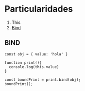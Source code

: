 # Particularidades

1) This
2) <a href='#bind'>Bind</a>

<h2 id='bind'>BIND</h2>

```
const obj = { value: 'hola' }

function print(){
  console.log(this.value)
}

const boundPrint = print.bind(obj);
boundPrint();
```
